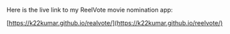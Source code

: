 Here is the live link to my ReelVote movie nomination app:

[https://k22kumar.github.io/realvote/](https://k22kumar.github.io/reelvote/)
